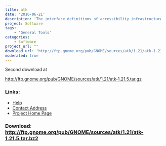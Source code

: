 ```yaml
---
title: atk
date: '2016-06-21'
description: 'The interface definitions of accessibility infrastructure.  (GNOME)'
project: Software
tags:
    - 'General Tools'
categories:
    - Software
project_url: ""
download_url: 'http://ftp.gnome.org/pub/GNOME/sources/atk/1.21/atk-1.21.5.tar.bz2'
moderated: true
---
```

Second download at

<a href="">http://ftp.gnome.org/pub/GNOME/sources/atk/1.21/atk-1.21.5.tar.gz</a>

### Links:
- <a href="http://developer.gnome.org/projects/gap/guide/gad/index.html">Help</a>
- <a href="mailto:Li.Yuan@Sun.COM">Contact Address</a>
- <a href="http://developer.gnome.org/projects/gap/guide/gad/index.html">Project Home Page</a>

### Download: http://ftp.gnome.org/pub/GNOME/sources/atk/1.21/atk-1.21.5.tar.bz2 
